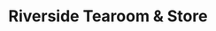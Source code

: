 ---
title: "Riverside Tearoom & Store"
url: /great-yarmouth/riverside-tearoom-and-store/
shop: newsagent
---